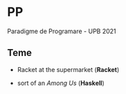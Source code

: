 # PP
Paradigme de Programare - UPB 2021

## Teme
- Racket at the supermarket (**Racket**)

- sort of an *Among Us* (**Haskell**)

